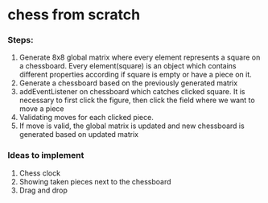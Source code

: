 # chess from scratch

### Steps:
1. Generate 8x8 global matrix where every element represents a square on a chessboard. Every element(square) is an object which contains different properties according if square is empty or have a piece on it.
2. Generate a chessboard based on the previously generated matrix
3. addEventListener on chessboard which catches clicked square. It is necessary to first click the figure, then click the field where we want to move a piece
4. Validating moves for each clicked piece.
5. If move is valid, the global matrix is updated and new chessboard is generated based on updated matrix

### Ideas to implement
1. Chess clock
2. Showing taken pieces next to the chessboard
3. Drag and drop